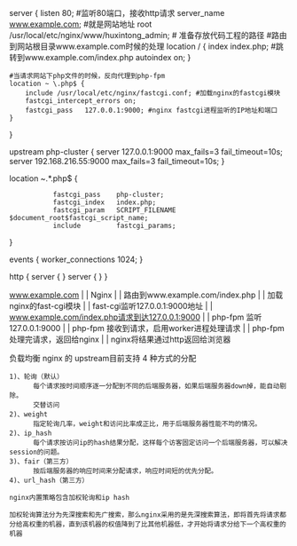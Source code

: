 server {
    listen       80; #监听80端口，接收http请求
    server_name  www.example.com; #就是网站地址
    root /usr/local/etc/nginx/www/huxintong_admin; # 准备存放代码工程的路径
    #路由到网站根目录www.example.com时候的处理
    location / {
        index index.php; #跳转到www.example.com/index.php
        autoindex on;
    }   

    #当请求网站下php文件的时候，反向代理到php-fpm
    location ~ \.php$ {
        include /usr/local/etc/nginx/fastcgi.conf; #加载nginx的fastcgi模块
        fastcgi_intercept_errors on;
        fastcgi_pass   127.0.0.1:9000; #nginx fastcgi进程监听的IP地址和端口
    }
}


 upstream php-cluster {
        server 127.0.0.1:9000 max_fails=3 fail_timeout=10s;
        server 192.168.216.55:9000 max_fails=3 fail_timeout=10s;
 }

location ~.*\.php$ {

               fastcgi_pass    php-cluster;
               fastcgi_index   index.php;
               fastcgi_param   SCRIPT_FILENAME $document_root$fastcgi_script_name;
               include         fastcgi_params;
 }



events {
    worker_connections  1024;
}


http {
    server {
    }
    server {
    }
}
    



www.example.com
        |
        |
      Nginx
        |
        |
路由到www.example.com/index.php
        |
        |
加载nginx的fast-cgi模块
        |
        |
fast-cgi监听127.0.0.1:9000地址
        |
        |
www.example.com/index.php请求到达127.0.0.1:9000
        |
        |
php-fpm 监听127.0.0.1:9000
        |
        |
php-fpm 接收到请求，启用worker进程处理请求
        |
        |
php-fpm 处理完请求，返回给nginx
        |
        |
nginx将结果通过http返回给浏览器




负载均衡
nginx 的 upstream目前支持 4 种方式的分配 

    1)、轮询（默认） 
          每个请求按时间顺序逐一分配到不同的后端服务器，如果后端服务器down掉，能自动剔除。 
          交替访问
    2)、weight 
          指定轮询几率，weight和访问比率成正比，用于后端服务器性能不均的情况。 
    2)、ip_hash 
          每个请求按访问ip的hash结果分配，这样每个访客固定访问一个后端服务器，可以解决session的问题。  
    3)、fair（第三方） 
          按后端服务器的响应时间来分配请求，响应时间短的优先分配。  
    4)、url_hash（第三方）
    
    nginx内置策略包含加权轮询和ip hash
    
    加权轮询算法分为先深搜索和先广搜索，那么nginx采用的是先深搜索算法，即将首先将请求都分给高权重的机器，直到该机器的权值降到了比其他机器低，才开始将请求分给下一个高权重的机器